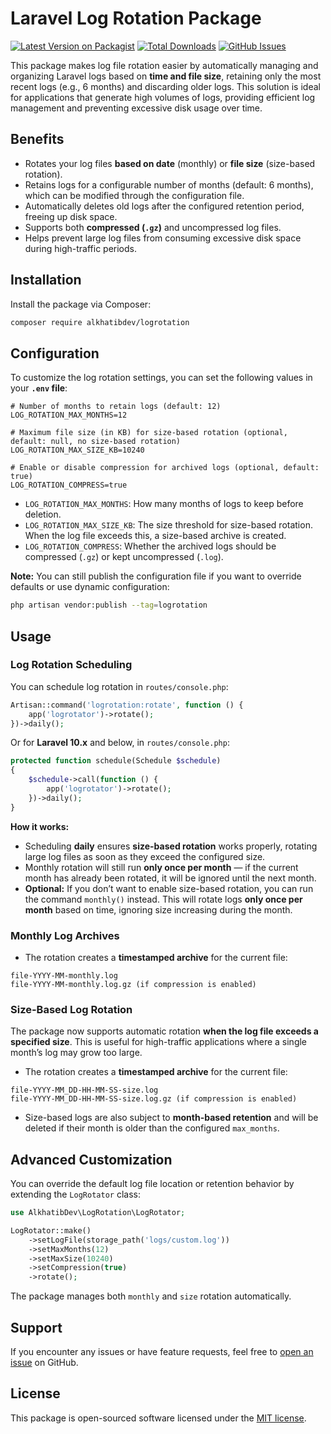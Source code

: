 # Laravel Log Rotation Package

[![Latest Version on Packagist](https://img.shields.io/packagist/v/alkhatibdev/logrotation.svg?style=flat-square)](https://packagist.org/packages/alkhatibdev/logrotation)
[![Total Downloads](https://img.shields.io/packagist/dt/alkhatibdev/logrotation.svg?style=flat-square)](https://packagist.org/packages/alkhatibdev/logrotation)
[![GitHub Issues](https://img.shields.io/github/issues/alkhatibdev/logrotation.svg?style=flat-square)](https://github.com/alkhatibdev/logrotation/issues)

This package makes log file rotation easier by automatically managing and organizing Laravel logs based on **time and file size**, retaining only the most recent logs (e.g., 6 months) and discarding older logs. This solution is ideal for applications that generate high volumes of logs, providing efficient log management and preventing excessive disk usage over time.

## Benefits

- Rotates your log files **based on date** (monthly) or **file size** (size-based rotation).
- Retains logs for a configurable number of months (default: 6 months), which can be modified through the configuration file.
- Automatically deletes old logs after the configured retention period, freeing up disk space.
- Supports both **compressed (`.gz`)** and uncompressed log files.
- Helps prevent large log files from consuming excessive disk space during high-traffic periods.

## Installation

Install the package via Composer:

```bash
composer require alkhatibdev/logrotation
```

## Configuration

To customize the log rotation settings, you can set the following values in your **`.env` file**:

```env
# Number of months to retain logs (default: 12)
LOG_ROTATION_MAX_MONTHS=12

# Maximum file size (in KB) for size-based rotation (optional, default: null, no size-based rotation)
LOG_ROTATION_MAX_SIZE_KB=10240

# Enable or disable compression for archived logs (optional, default: true)
LOG_ROTATION_COMPRESS=true
```

* `LOG_ROTATION_MAX_MONTHS`: How many months of logs to keep before deletion.
* `LOG_ROTATION_MAX_SIZE_KB`: The size threshold for size-based rotation. When the log file exceeds this, a size-based archive is created.
* `LOG_ROTATION_COMPRESS`: Whether the archived logs should be compressed (`.gz`) or kept uncompressed (`.log`).

**Note:** You can still publish the configuration file if you want to override defaults or use dynamic configuration:

```bash
php artisan vendor:publish --tag=logrotation
```

## Usage

### Log Rotation Scheduling

You can schedule log rotation in `routes/console.php`:
```php
Artisan::command('logrotation:rotate', function () {
    app('logrotator')->rotate();
})->daily();
```

Or for **Laravel 10.x** and below, in `routes/console.php`:

```php
protected function schedule(Schedule $schedule)
{
    $schedule->call(function () {
        app('logrotator')->rotate();
    })->daily();
}
```

**How it works:**

* Scheduling **daily** ensures **size-based rotation** works properly, rotating large log files as soon as they exceed the configured size.
* Monthly rotation will still run **only once per month** — if the current month has already been rotated, it will be ignored until the next month.
* **Optional:** If you don’t want to enable size-based rotation, you can run the command `monthly()` instead. This will rotate logs **only once per month** based on time, ignoring size increasing during the month.


### Monthly Log Archives

* The rotation creates a **timestamped archive** for the current file:

```
file-YYYY-MM-monthly.log
file-YYYY-MM-monthly.log.gz (if compression is enabled)
```

### Size-Based Log Rotation

The package now supports automatic rotation **when the log file exceeds a specified size**. This is useful for high-traffic applications where a single month’s log may grow too large.

* The rotation creates a **timestamped archive** for the current file:

```
file-YYYY-MM_DD-HH-MM-SS-size.log
file-YYYY-MM_DD-HH-MM-SS-size.log.gz (if compression is enabled)
```

* Size-based logs are also subject to **month-based retention** and will be deleted if their month is older than the configured `max_months`.

<!-- ## Manual Log Rotation

You can manually trigger log rotation at any time:

```bash
php artisan logrotation:rotate
```

This will check the logs and rotate them immediately if needed (time or size-based).
 -->

## Advanced Customization

You can override the default log file location or retention behavior by extending the `LogRotator` class:

```php
use AlkhatibDev\LogRotation\LogRotator;

LogRotator::make()
    ->setLogFile(storage_path('logs/custom.log'))
    ->setMaxMonths(12)
    ->setMaxSize(10240)
    ->setCompression(true)
    ->rotate();
```

The package manages both `monthly` and `size` rotation automatically.

## Support

If you encounter any issues or have feature requests, feel free to [open an issue](https://github.com/alkhatibdev/logrotation/issues) on GitHub.

## License

This package is open-sourced software licensed under the [MIT license](LICENSE.md).
